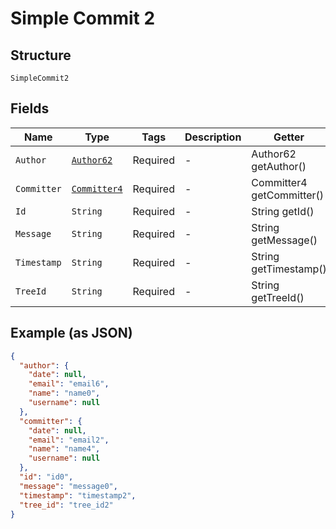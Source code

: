 
# Simple Commit 2

## Structure

`SimpleCommit2`

## Fields

| Name | Type | Tags | Description | Getter | Setter |
|  --- | --- | --- | --- | --- | --- |
| `Author` | [`Author62`](../../doc/models/author-62.md) | Required | - | Author62 getAuthor() | setAuthor(Author62 author) |
| `Committer` | [`Committer4`](../../doc/models/committer-4.md) | Required | - | Committer4 getCommitter() | setCommitter(Committer4 committer) |
| `Id` | `String` | Required | - | String getId() | setId(String id) |
| `Message` | `String` | Required | - | String getMessage() | setMessage(String message) |
| `Timestamp` | `String` | Required | - | String getTimestamp() | setTimestamp(String timestamp) |
| `TreeId` | `String` | Required | - | String getTreeId() | setTreeId(String treeId) |

## Example (as JSON)

```json
{
  "author": {
    "date": null,
    "email": "email6",
    "name": "name0",
    "username": null
  },
  "committer": {
    "date": null,
    "email": "email2",
    "name": "name4",
    "username": null
  },
  "id": "id0",
  "message": "message0",
  "timestamp": "timestamp2",
  "tree_id": "tree_id2"
}
```

